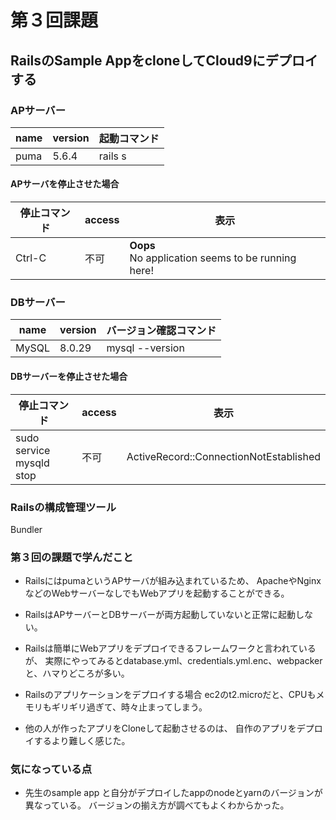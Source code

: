 # 第３回課題
## RailsのSample AppをcloneしてCloud9にデプロイする
### APサーバー
| name | version | 起動コマンド |
| ---- | ---- | ---- |
| puma | 5.6.4 | rails s |


#### APサーバを停止させた場合
| 停止コマンド | access | 表示 |
| ---- | ---- | ---- |
| Ctrl-C | 不可  |**Oops**<br>No application seems to be running here! |


### DBサーバー
| name | version | バージョン確認コマンド |
| ---- | ----| ---- |
| MySQL | 8.0.29 | mysql --version |


#### DBサーバーを停止させた場合

| 停止コマンド | access | 表示 |
| ---- | ---- | ---- |
| sudo service mysqld stop | 不可 | ActiveRecord::ConnectionNotEstablished |

### Railsの構成管理ツール
Bundler

### 第３回の課題で学んだこと
* RailsにはpumaというAPサーバが組み込まれているため、
ApacheやNginxなどのWebサーバーなしでもWebアプリを起動することができる。 

* RailsはAPサーバーとDBサーバーが両方起動していないと正常に起動しない。

* Railsは簡単にWebアプリをデプロイできるフレームワークと言われているが、
実際にやってみるとdatabase.yml、credentials.yml.enc、webpackerと、ハマりどころが多い。  

* Railsのアプリケーションをデプロイする場合
ec2のt2.microだと、CPUもメモリもギリギリ過ぎて、時々止まってしまう。

* 他の人が作ったアプリをCloneして起動させるのは、
自作のアプリをデプロイするより難しく感じた。

### 気になっている点
* 先生のsample app と自分がデプロイしたappのnodeとyarnのバージョンが異なっている。
バージョンの揃え方が調べてもよくわからかった。


